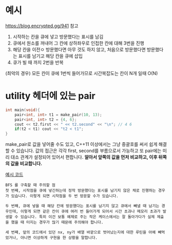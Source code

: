 # 예시 

https://blog.encrypted.gg/941 참고

1. 시작하는 칸을 큐에 넣고 방문했다는 표시를 남김
2. 큐에서 원소를 꺼내어 그 칸에 상하좌우로 인접한 칸에 대해 3번을 진행
3. 해당 칸을 이전ㅇ 방문했다면 아무 것도 하지 않고, 처음으로 방문했다면 방문했다는 표시를 남기고 해당 칸을 큐에 삽입
4. 큐가 빌 때 까지 2번을 반복

(최악의 경우) 모든 칸이 큐에 1번씩 들어가므로 시간복잡도는 칸이 N개 일때 O(N)

# utility 헤더에 있는 pair
```c++
int main(void){
    pair<int, int> t1 = make_pair(10, 13);
    pair<int, int> t2 = {4, 6};
    cout << t2.first << " << t2.second" << "\n"; // 4 6
    if(t2 < t1) cout << "t2 < t1";
}
```
make_pair로 값을 넣어줄 수도 있고, C++11 이상에서는 그냥 중괄호를 써서 쉽게 해결할 수 있습니다.
값의 접근은 각각 first, second를 부름으로서 가능하고 또 pair에는 미리 대소 관계가 설정되어 있어서 편합니다. **알아서 앞쪽의 값을 먼저 비교하고, 이후 뒤쪽의 값을 비교합니다.**


[예시 코드](./BFS_example.cpp) 
```
BFS 를 구축할 때 주의할 점
첫 번째, 시작점을 큐에 넣긴하는데 정작 방문했다는 표시를 남기지 않은 채로 진행하는 경우가 있습니다. 이렇게 되면 시작점을 두 번 방문할 수가 있습니다.

두 번째, 큐에 넣을 때 해당 칸에 방문했다는 표시를 남기지 않고 큐에서 빼낼 때 남기는 경우인데, 이렇게 되면 같은 칸이 큐에 여러 번 들어가게 되어서 시간 초과나 메모리 초과가 발생할 수 있습니다. 특히 이건 보통 예제로 주는 작은 케이스에서는 잘 돌아가다가 실제 제출을 했을 때 터지는 경우가 많기 때문에 주의해야 합니다.

세 번째, 앞의 코드에서 있던 nx, ny가 배열 바깥으로 벗어났는지에 대한 루틴을 아예 빼먹었거나, 아니면 이상하게 구현을 한 상황을 말합니다.
``````
 
 